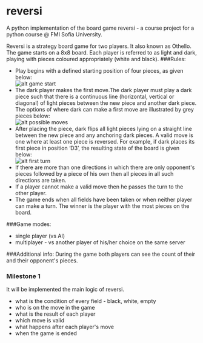 reversi
=======

A python implementation of the board game reversi - a course project for a python course @ FMI Sofia University.

Reversi is a strategy board game for two players. It also known as Othello. The game starts on a 8x8 board. Each player is referred to as light and dark, playing with pieces coloured appropriately (white and black).
###Rules:
- Play begins with a defined starting position of four pieces, as given below:
<br>![alt game start](http://cas.ee.ic.ac.uk/people/as999/FPTDesignComp/start_pos.jpg)
- The dark player makes the first move.The dark player must play a dark piece such that there is a continuous line (horizontal, vertical or diagonal) of light pieces between the new piece and another dark piece. The options of where dark can make a first move are illustrated by grey pieces below:
<br>![alt possible moves](http://cas.ee.ic.ac.uk/people/as999/FPTDesignComp/start_option.jpg)
- After placing the piece, dark flips all light pieces lying on a straight line between the new piece and any anchoring dark pieces.  A valid move is one where at least one piece is reversed. For example, if dark places its first piece in position ‘D3’, the resulting state of the board is given below:
<br>![alt first turn](http://cas.ee.ic.ac.uk/people/as999/FPTDesignComp/first_move.jpg)
- If there are more than one directions in which there are only opponent's pieces followed by a piece of his own then all pieces in all such directions are taken.
- If a player cannot make a valid move then he passes the turn to the other player.
- The game ends when all fields have been taken or when neither player can make a turn. The winner is the player with the most pieces on the board.

###Game modes:
- single player (vs AI)
- multiplayer - vs another player of his/her choice on the same server

###Additional info:
During the game both players can see the count of their and their opponent's pieces.

### Milestone 1
It will be implemented the main logic of reversi.
- what is the condition of every field - black, white, empty
- who is on the move in the game
- what is the result of each player
- which move is valid
- what happens after each player's move
- when the game is ended

